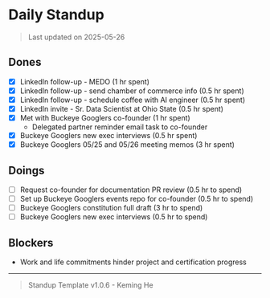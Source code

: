 # Daily Standup

> Last updated on 2025-05-26

## Dones

- [x] LinkedIn follow-up - MEDO (1 hr spent)
- [x] LinkedIn follow-up - send chamber of commerce info (0.5 hr spent)
- [x] LinkedIn follow-up - schedule coffee with AI engineer (0.5 hr spent)
- [x] LinkedIn invite - Sr. Data Scientist at Ohio State (0.5 hr spent)
- [x] Met with Buckeye Googlers co-founder (1 hr spent)
  - Delegated partner reminder email task to co-founder
- [x] Buckeye Googlers new exec interviews (0.5 hr spent)
- [x] Buckeye Googlers 05/25 and 05/26 meeting memos (3 hr spent)

## Doings

- [ ] Request co-founder for documentation PR review (0.5 hr to spend)
- [ ] Set up Buckeye Googlers events repo for co-founder (0.5 hr to spend)
- [ ] Buckeye Googlers constitution full draft (3 hr to spend)
- [ ] Buckeye Googlers new exec interviews (0.5 hr to spend)

## Blockers

- Work and life commitments hinder project and certification progress

---

> Standup Template v1.0.6 - Keming He
